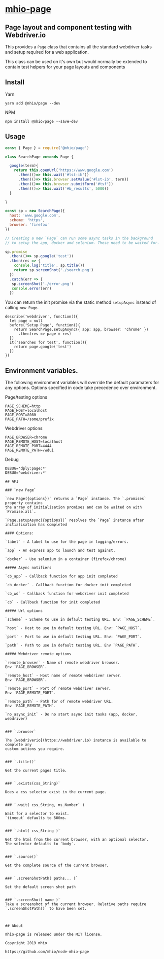 # [mhio-page](https://github.com/mhio/node-mhio-page)

## Page layout and component testing with Webdriver.io

This provides a `Page` class that contains all the standard webdriver tasks and setup
required for a web application.

This class can be used on it's own but would normally be extended to contain
test helpers for your page layouts and components


## Install

Yarn

    yarn add @mhio/page --dev

NPM

    npm install @mhio/page --save-dev


## Usage

```javascript
const { Page } = require('@mhio/page')

class SearchPage extends Page {

  google(term){
    return this.openUrl('https://www.google.com')
      .then(()=> this.wait('#lst-ib'))
      .then(()=> this.browser.setValue('#lst-ib', term))
      .then(()=> this.browser.submitForm('#tsf'))
      .then(()=> this.wait('#b_results', 5000))
  }

}

const sp = new SearchPage({
  host: 'www.google.com',
  scheme: 'https',
  browser: 'firefox'
})

// Creating a new `Page` can run some async tasks in the background
// to setup the app, docker and selenium. These need to be waited for.

sp.promise
  .then(()=> sp.google('test'))
  .then(res => {
    console.log('title', sp.title())
    return sp.screenShot('./search.png')
  })
  .catch(err => {
   sp.screenShot('./error.png')
   console.error(err)
  })

```
You can return the init promise via the static method `setupAsync`
instead of calling `new Page`.

```
describe('webdriver', function(){
  let page = null
  before('Setup Page', function(){
    return SearchPage.setupAsync({ app: app, browser: 'chrome' })
      .then(res => page = res)
  })
  it('searches for test', function(){
    return page.google('test')
  })
})
```


## Environment variables.

The following environment variables will override the default paramaters
for any options. Options specified in code take precedence over environment.

Page/testing options
```
PAGE_SCHEME=http
PAGE_HOST=localhost
PAGE_PORT=8080
PAGE_PATH=/some/prefix
```

Webdriver options
```
PAGE_BROWSER=chrome
PAGE_REMOTE_HOST=localhost
PAGE_REMOTE_PORT=4444
PAGE_REMOTE_PATH=/wdui
```

Debug
```
DEBUG='dply:page:*'
DEBUG='webdriver:*'

## API

### `new Page`

`new Page({options})` returns a `Page` instance. The `.promises` property contains
the array of initialisation promises and can be waited on with `Promise.all`.

`Page.setupAsync({options})` resolves the `Page` instance after initialisation has completed

#### Options:

`label` - A label to use for the page in logging/errors.

`app` - An express app to launch and test against.

`docker` - Use selenium in a container (firefox/chrome)

##### Async notifiers

`cb_app` - Callback function for app init completed

`cb_docker` - Callback function for docker init completed

`cb_wd` - Callback function for webdriver init completed

`cb` - Callback function for init completed

##### Url options

`scheme` - Scheme to use in default testing URL. Env: `PAGE_SCHEME`.

`host` - Host to use in default testing URL. Env: `PAGE_HOST`.

`port` - Port to use in default testing URL. Env: `PAGE_PORT`.

`path` - Path to use in default testing URL. Env `PAGE_PATH`.

##### Webdriver remote options

`remote_browser` - Name of remote webdriver browser.
Env `PAGE_BROWSER`.

`remote_host` - Host name of remote webdriver server.
Env `PAGE_BROWSER`.

`remote_port` - Port of remote webdriver server.
Env `PAGE_REMOTE_PORT`.

`remote_path` - Path for of remote webdriver URL.
Env `PAGE_REMOTE_PATH`.

`no_async_init` - Do no start async init tasks (app, docker, webdriver)


### `.browser`

The [webdriverio](https://webdriver.io) instance is available to complete any
custom actions you require.


### `.title()`

Get the current pages title.


### `.exists(css_String)`

Does a css selector exist in the current page.


### `.wait( css_String, ms_Number` )

Wait for a selector to exist.
`timeout` defaults to 500ms.


### `.html( css_String )`

Get the html from the current browser, with an optional selector.
The selector defaults to `body`.


### `.source()`

Get the complete source of the current browser.


### `.screenShotPath( paths... )`

Set the default screen shot path


### `.screenShot( name )`
Take a screenshot of the current browser. Relative paths require `.screenShotPath()` to have been set.



## About

mhio-page is released under the MIT license.

Copyright 2019 mhio

https://github.com/mhio/node-mhio-page

